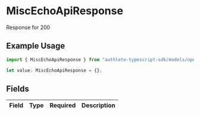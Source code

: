 # MiscEchoApiResponse

Response for 200

## Example Usage

```typescript
import { MiscEchoApiResponse } from "authlete-typescript-sdk/models/operations";

let value: MiscEchoApiResponse = {};
```

## Fields

| Field       | Type        | Required    | Description |
| ----------- | ----------- | ----------- | ----------- |